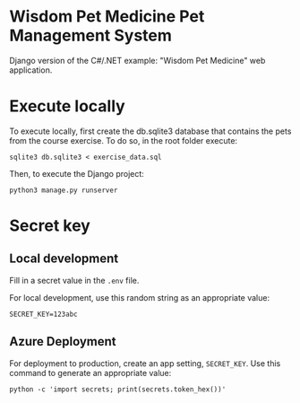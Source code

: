 # Wisdom Pet Medicine Pet Management System

Django version of the C#/.NET example: "Wisdom Pet Medicine" web application.

# Execute locally
To execute locally, first create the db.sqlite3 database that contains the pets from the course exercise. To do so, in the root folder execute:
```
sqlite3 db.sqlite3 < exercise_data.sql
```
Then, to execute the Django project:
```
python3 manage.py runserver
```

# Secret key

## Local development

Fill in a secret value in the `.env` file.

For local development, use this random string as an appropriate value:

```shell
SECRET_KEY=123abc
```

## Azure Deployment

For deployment to production, create an app setting, `SECRET_KEY`. Use this command to generate an appropriate value:

```shell
python -c 'import secrets; print(secrets.token_hex())'
```